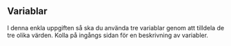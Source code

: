 ## Variablar

I denna enkla uppgiften så ska du använda tre variablar genom att tilldela
de tre olika värden. Kolla på ingångs sidan för en beskrivning av variabler.